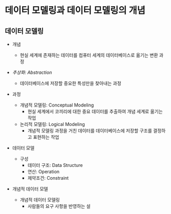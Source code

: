 # 데이터 모델링과 데이터 모델링의 개념

## 데이터 모델링
- 개념
    - 현실 세계에 존재하는 데이터를 컴퓨터 세계의 데이터베이스로 옮기는 변환 과정
- *추상화: Abstraction*
    - 데이터베이스에 저장할 중요한 특성만을 찾아내는 과정

- 과정
    - 개념적 모델링: Conceptual Modeling
        - 현실 세계에서 코끼리에 대한 중요 데이터를 추출하여 개념 세계로 옮기는 작업
    - 논리적 모델링: Logical Modeling
        - 개념적 모델링 과정을 거친 데이터를 데이터베이스에 저장할 구조를 결정하고 표현하는 작업
- 데이터 모델
    - 구성
        - 데이터 구조: Data Structure
        - 연산: Operation
        - 제약조건: Constraint
- 개념적 데이터 모델
    - 개념적 데이터 모델링
        - 사람들의 요구 사항을 반영하는 설